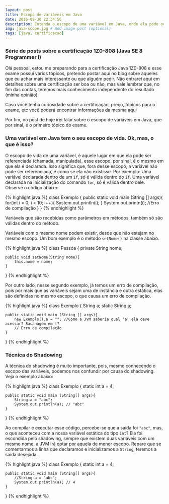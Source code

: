 ```yaml
---
layout: post
title: Escopo de variáveis em Java
date: 2016-08-30 22:34:56
description: Entenda o escopo de uma variável em Java, onde ela pode ou não ser acessada e conheça também a técnica do shadowing. # Add post description (optional)
img: java-scope.jpg # Add image post (optional)
tags: [java, certificacao]
---
```

### Série de posts sobre a certificação 1Z0-808 (Java SE 8 Programmer I)

Olá pessoal, estou me preparando para a certificação Java 1Z0-808 e esse exame possui vários tópicos, pretendo postar aqui no blog sobre aqueles que eu achar mais interessante ou que alguém pedir. Não entrarei aqui em detalhes sobre uma certificação ser boa ou não, mas vale lembrar que, no fim das contas, teremos mais conhecimento independente do resultado (minha opinião).

Caso você tenha curiosidade sobre a certificação, preço, tópicos para o exame, etc você poderá encontrar informações da mesma <a href="https://education.oracle.com/pls/web_prod-plq-dad/db_pages.getpage?page_id=5001&get_params=p_exam_id:1Z0-808" target="_blank">aqui</a>

Por fim, no post de hoje irei falar sobre o escopo de variáveis em Java, que por sinal, é o primeiro tópico do exame.

### Uma variável em Java tem o seu escopo de vida. Ok, mas, o que é isso?

O escopo de vida de uma variável, é aquele lugar em que ela pode ser referenciada (chamada, manipulada), esse escopo, por sinal, é o mesmo em que ela é declarada. Isso significa que, fora desse escopo, a variável não pode ser referenciada, é como se ela não existisse.
Por exemplo: Uma variável declarada dentro de um ```if```, só é válida dentro do ```if```. Uma variável declarada na inicialização do comando ```for```, só é válida dentro dele. Observe o código abaixo:


{% highlight java %}
class Exemplo {
	public static void main (String [] args){	
		for(int i = 0; i < 10; i++){
			System.out.println(i);
		}
		System.out.printn(i); //Erro de compilação
	}
}
{% endhighlight %}


Variáveis que são recebidas como parâmetros em métodos, também só são válidas dentro do método.

Variáveis com o mesmo nome podem existir, desde que não estejam no mesmo escopo. Um bom exemplo é o método ```setNome()``` na classe abaixo.

{% highlight java %}
class Pessoa {
	private String nome;

	public void setNome(String nome){
		this.nome = nome;
	}
}
{% endhighlight %}


Por outro lado, nesse segundo exemplo, já temos um erro de compilação, pois por mais que as variáveis sejam uma de instância e outra estática, elas são definidas no mesmo escopo, o que causa um erro de compilação.

{% highlight java %}
class Exemplo {
	String a;
	static String a;

	public static void main (String [] args){
		new Exemplo().a = ""; //Como a JVM saberia qual 'a' ela deve acessar? Sacanagem em !?
		// Erro de compilação
	}
}
{% endhighlight %}

### Técnica do Shadowing

A técnica do shadowing é muito importante, pois, mesmo conhecendo o escopo das variáveis, podemos nos confundir por causa do shadowing. Veja o exemplo abaixo:

{% highlight java %}
class Exemplo {
	static int a = 4;

	public static void main (String[] args){
		String a = "abc";
		System.out.println(a); // "abc"
	}
}
{% endhighlight %}


Ao compilar e executar esse código, percebe-se que a saída foi `"abc"`, mas, o que aconteceu com a nossa variável estática do tipo `int`? 
Ela foi escondida pelo shadowing, sempre que existem duas variáveis com um mesmo nome, a JVM irá optar por aquela de menor escopo. Repare que se comentarmos a linha que declaramos e inicializamos a `String`, teremos a saída desejada.

{% highlight java %}
class Exemplo {
	static int a = 4;

	public static void main (String[] args){
		//String a = "abc";
		System.out.println(a); // 4
	}
}
{% endhighlight %}

